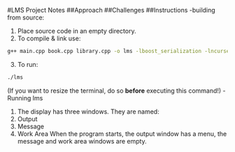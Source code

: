 #LMS Project Notes
##Approach
##Challenges
##Instructions
-building from source:
1. Place source code in an empty directory.
2. To compile & link use: 
```bash
g++ main.cpp book.cpp library.cpp -o lms -lboost_serialization -lncurses -std=c++20
```
3. To run:

```bash
./lms
```
(If you want to resize the terminal, do so **before** executing this command!)
-Running lms
1. The display has three windows. They are named: 
  1. Output 
  2. Message
  3. Work Area
When the program starts, the output window has a menu, the message and work area windows are empty.

